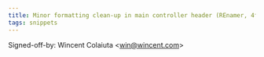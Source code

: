 ```yaml
---
title: Minor formatting clean-up in main controller header (REnamer, 4f92fa7)
tags: snippets
---
```


Signed-off-by: Wincent Colaiuta &lt;win@wincent.com&gt;
